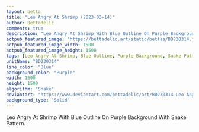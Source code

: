 ```yaml
---
layout: betta
title: "Leo Angry At Shrimp (2023-03-14)"
author: Bettadelic
comments: true
description: "Leo Angry At Shrimp With Blue Outline On Purple Background With Snake Pattern."
actpub_featured_image: "https://bettadelic.art/static/bettas/BD230314.jpg"
actpub_featured_image_width: 1500
actpub_featured_image_height: 1500
tags: [Leo Angry At Shrimp, Blue Outline, Purple Background, Snake Pattern, March 2023, Solid Background Pattern]
unitName: "BD230314"
line_color: "Blue"
background_color: "Purple"
width: 1500
height: 1500
algorithm: "Snake"
deviantart: "https://www.deviantart.com/bettadelic/art/BD230314-Leo-Angry-At-Shrimp-2023-03-14-953639435"
background_type: "Solid"
---
```


Leo Angry At Shrimp With Blue Outline On Purple Background With Snake Pattern.
